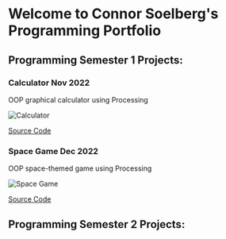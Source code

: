 # Welcome to Connor Soelberg's Programming Portfolio

## Programming Semester 1 Projects:

### Calculator Nov 2022

OOP graphical calculator using Processing

![Calculator]()

[Source Code]()

### Space Game Dec 2022

OOP space-themed game using Processing

![Space Game]()

[Source Code]()

## Programming Semester 2 Projects:
